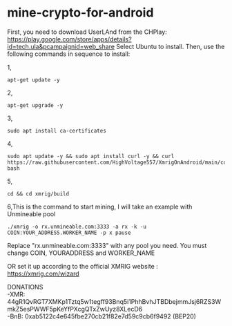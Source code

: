 # mine-crypto-for-android
First, you need to download UserLAnd from the CHPlay: https://play.google.com/store/apps/details?id=tech.ula&pcampaignid=web_share
Select Ubuntu to install.
Then, use the following commands in sequence to install:

1,

    apt-get update -y
2,

    apt-get upgrade -y
3,

    sudo apt install ca-certificates
4,

    sudo apt update -y && sudo apt install curl -y && curl https://raw.githubusercontent.com/HighVoltage557/XmrigOnAndroid/main/compile.sh| bash
5,

    cd && cd xmrig/build
6,This is the command to start mining, I will take an example with Unmineable pool

    ./xmrig -o rx.unmineable.com:3333 -a rx -k -u COIN:YOUR_ADDRESS.WORKER_NAME -p x pause

   Replace "rx.unmineable.com:3333" with any pool you need. 
   You must change COIN, YOURADDRESS and WORKER_NAME

   OR set it up according to the official XMRIG website : https://xmrig.com/wizard



DONATIONS  
    -XMR: 44gR1QvRGT7XMKp1Tztq5w1tegff93Bnq5i1PhhBvhJTBDbejmmJsj6RZS3WmkZ5esPWWF5pKeYfPXcgQTxZwUyz8XLecD6  
    -BnB: 0xab5122c4e645fbe270cb21f82e7d59c9cb6f9492 (BEP20)
